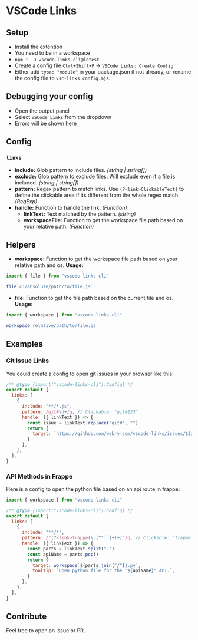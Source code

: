 # VSCode Links

## Setup

- Install the extention
- You need to be in a workspace
- `npm i -D vscode-links-cli@latest`
- Create a config file `Ctrl+Shift+P` -> `VSCode Links: Create Config`
- Either add `type: "module"` in your package.json if not already, or rename the config file to `vsc-links.config.mjs`.

## Debugging your config

- Open the output panel
- Select `VSCode Links` from the dropdown
- Errors will be shown here

## Config

### `links`

- **include:** Glob pattern to include files. _(string | string[])_
- **exclude:** Glob pattern to exclude files. Will exclude even if a file is included. _(string | string[])_
- **pattern:** Regex pattern to match links. Use `(?<link>ClickableText)` to define the clickable area if its different from the whole regex match. _(RegExp)_
- **handle:** Function to handle the link. _(Function)_
  - **linkText:** Text matched by the pattern. _(string)_
  - **workspaceFile:** Function to get the workspace file path based on your relative path. _(Function)_

## Helpers

- **workspace:** Function to get the workspace file path based on your relative path and os. **Usage:**

```js
import { file } from "vscode-links-cli"

file`c:/absolute/path/to/file.js`
```

- **file:** Function to get the file path based on the current file and os. **Usage:**

```js
import { workspace } from "vscode-links-cli"

workspace`relative/path/to/file.js`
```

## Examples

### Git Issue Links

You could create a config to open git issues in your browser like this:

```js
/** @type {import("vscode-links-cli").Config} */
export default {
  links: [
    {
      include: "**/*.js",
      pattern: /git#\d+/g, // Clickable: "git#123"
      handle: ({ linkText }) => {
        const issue = linkText.replace("git#", "")
        return {
          target: `https://github.com/webry-com/vscode-links/issues/${issue}`,
        }
      },
    },
  ],
}
```

### API Methods in Frappe

Here is a config to open the python file based on an api route in frappe:

```js
import { workspace } from "vscode-links-cli"

/** @type {import("vscode-links-cli").Config} */
export default {
  links: [
    {
      include: "**/*",
      pattern: /"(?<link>frappe(\.[^"'`]+)+)"/g, // Clickable: "frappe.core.doctype.user.user.get_timezones"
      handle: ({ linkText }) => {
        const parts = linkText.split(".")
        const apiName = parts.pop()
        return {
          target: workspace`${parts.join("/")}.py`,
          tooltip: `Open python file for the "${apiName}" API.`,
        }
      },
    },
  ],
}
```

## Contribute

Feel free to open an issue or PR.

